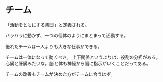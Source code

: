 # チーム

「活動をともにする集団」と定義される。

バラバラに動かず、一つの個体のようにまとまって活動する。

優れたチームは一人よりも大きな仕事ができる。

チームは一体になって動くべき。
上下関係というよりは、役割の分担がある。
心臓と肝臓みたいな。脳と体も神経から脳に指示がいくことだってある。

チームの改善もチームが決めた方がチームに合うはず。
